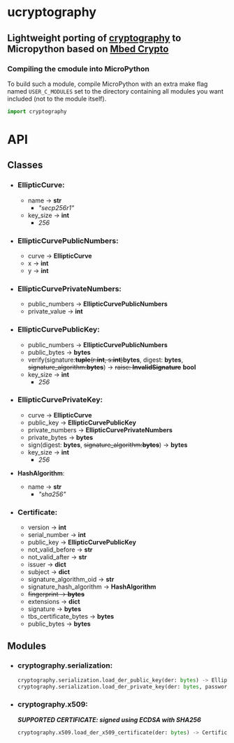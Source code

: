 # ucryptography

Lightweight porting of [cryptography](https://github.com/pyca/cryptography)  to Micropython based on [Mbed Crypto](https://github.com/ARMmbed/mbed-crypto/)
---------------

### Compiling the cmodule into MicroPython

To build such a module, compile MicroPython with an extra make flag named ```USER_C_MODULES``` set to the directory containing all modules you want included (not to the module itself).

```python
import cryptography
```

# API

## Classes
- ### **EllipticCurve**:
    - name -> **str**
        - _"secp256r1"_
    - key_size -> **int**
        - _256_

- ### **EllipticCurvePublicNumbers**:
    - curve -> **EllipticCurve**
    - x -> **int**
    - y -> **int**

- ### **EllipticCurvePrivateNumbers**:
    - public_numbers -> **EllipticCurvePublicNumbers**
    - private_value -> **int**

- ### **EllipticCurvePublicKey**:
    - public_numbers -> **EllipticCurvePublicNumbers**
    - public_bytes -> **bytes**
    - verify(signature:~~**tuple**(r:**int**, s:**int**)~~**bytes**, digest: **bytes**, ~~signature_algorithm:**bytes**~~) -> ~~raise: **InvalidSignature**~~ **bool**
    - key_size -> **int**
        - _256_

- ### **EllipticCurvePrivateKey**:
    - curve -> **EllipticCurve**
    - public_key -> **EllipticCurvePublicKey**
    - private_numbers -> **EllipticCurvePrivateNumbers**
    - private_bytes -> **bytes**
    - sign(digest: **bytes**, ~~signature_algorithm:**bytes**~~) -> **bytes**
    - key_size -> **int**
        - _256_

- **HashAlgorithm**:
    - name -> **str**
        - _"sha256"_

- ### **Certificate**:
    - version -> **int**
    - serial_number -> **int**
    - public_key -> **EllipticCurvePublicKey**
    - not_valid_before -> **str**
    - not_valid_after -> **str**
    - issuer -> **dict**
    - subject -> **dict**
    - signature_algorithm_oid -> **str**
    - signature_hash_algorithm -> **HashAlgorithm**
    - ~~fingerprint -> **bytes**~~
    - extensions -> **dict**
    - signature -> **bytes**
    - tbs_certificate_bytes -> **bytes**
    - public_bytes -> **bytes**

## Modules

- ### **cryptography.serialization**:
    ```python
    cryptography.serialization.load_der_public_key(der: bytes) -> EllipticCurvePublicKey
    cryptography.serialization.load_der_private_key(der: bytes, password: bytes) -> EllipticCurvePrivateKey
    ```
- ### **cryptography.x509**:
    **_SUPPORTED CERTIFICATE: signed using ECDSA with SHA256_**
    ```python
    cryptography.x509.load_der_x509_certificate(der: bytes) -> Certificate
    ```
